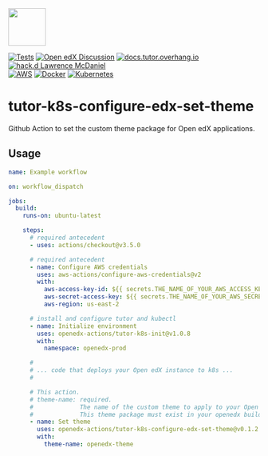 <img src="https://avatars.githubusercontent.com/u/40179672" width="75">

[![Tests](https://github.com/openedx-actions/tutor-k8s-configure-edx-set-theme/actions/workflows/testRelease.yml/badge.svg)](https://github.com/openedx-actions/tutor-k8s-configure-edx-set-theme/actions)
[![Open edX Discussion](https://img.shields.io/static/v1?logo=discourse&label=Forums&style=flat-square&color=000000&message=discuss.openedx.org)](https://discuss.openedx.org/)
[![docs.tutor.overhang.io](https://img.shields.io/static/v1?logo=readthedocs&label=Documentation&style=flat-square&color=blue&message=docs.tutor.overhang.io)](https://docs.tutor.overhang.io)
[![hack.d Lawrence McDaniel](https://img.shields.io/badge/hack.d-Lawrence%20McDaniel-orange.svg)](https://lawrencemcdaniel.com)<br/>
[![AWS](https://img.shields.io/badge/AWS-%23FF9900.svg?style=for-the-badge&logo=amazon-aws&logoColor=white)](https://aws.amazon.com/)
[![Docker](https://img.shields.io/badge/docker-%230db7ed.svg?style=for-the-badge&logo=docker&logoColor=white)](https://www.docker.com/)
[![Kubernetes](https://img.shields.io/badge/kubernetes-%23326ce5.svg?style=for-the-badge&logo=kubernetes&logoColor=white)](https://kubernetes.io/)

# tutor-k8s-configure-edx-set-theme

Github Action to set the custom theme package for Open edX applications.

## Usage

```yaml
name: Example workflow

on: workflow_dispatch

jobs:
  build:
    runs-on: ubuntu-latest

    steps:
      # required antecedent
      - uses: actions/checkout@v3.5.0

      # required antecedent
      - name: Configure AWS credentials
        uses: aws-actions/configure-aws-credentials@v2
        with:
          aws-access-key-id: ${{ secrets.THE_NAME_OF_YOUR_AWS_ACCESS_KEY_ID }}
          aws-secret-access-key: ${{ secrets.THE_NAME_OF_YOUR_AWS_SECRET_ACCESS_KEY }}
          aws-region: us-east-2

      # install and configure tutor and kubectl
      - name: Initialize environment
        uses: openedx-actions/tutor-k8s-init@v1.0.8
        with:
          namespace: openedx-prod

      #
      # ... code that deploys your Open edX instance to k8s ...
      #

      # This action.
      # theme-name: required. 
      #             The name of the custom theme to apply to your Open edX applications.
      #             This theme package must exist in your openedx build.          
      - name: Set theme
        uses: openedx-actions/tutor-k8s-configure-edx-set-theme@v0.1.2
        with:
          theme-name: openedx-theme
```
